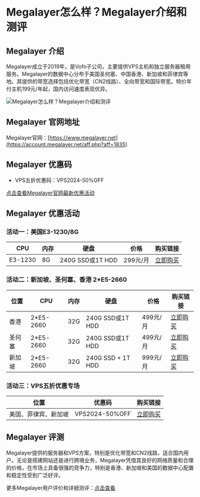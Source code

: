 # Megalayer怎么样？Megalayer介绍和测评

## Megalayer 介绍
Megalayer成立于2019年，是Vofo子公司，主要提供VPS主机和独立服务器租用服务。Megalayer的数据中心分布于美国圣何塞、中国香港、新加坡和菲律宾等地。其提供的带宽选择包括优化带宽（CN2线路）、全向带宽和国际带宽。特价年付主机199元/年起，国内访问速度表现优异。

![Megalayer怎么样？Megalayer介绍和测评](https://github.com/user-attachments/assets/6a5f4dd1-a4a8-496e-9b57-47bd46be9843)

## Megalayer 官网地址
Megalayer官网：[https://www.megalayer.net](https://account.megalayer.net/aff.php?aff=1835)

## Megalayer 优惠码
- VPS五折优惠码：VPS2024-50%OFF

[点击查看Megalayer官网最新优惠活动](https://account.megalayer.net/aff.php?aff=1835)

## Megalayer 优惠活动

### 活动一：美国E3-1230/8G
| CPU          | 内存 | 硬盘     | 价格    | 购买链接 |
|--------------|------|----------|---------|-----------|
| E3-1230      | 8G   | 240G SSD或1T HDD | 299元/月 | [立即购买](https://account.megalayer.net/aff.php?aff=1835&pid=235) |

### 活动二：新加坡、圣何塞、香港 2*E5-2660

| 位置    | CPU          | 内存 | 硬盘     | 价格    | 购买链接 |
|---------|--------------|------|----------|---------|-----------|
| 香港     | 2*E5-2660    | 32G  | 240G SSD或1T HDD | 499元/月 | [立即购买](https://account.megalayer.net/aff.php?aff=1835&pid=397) |
| 圣何塞   | 2*E5-2660    | 32G  | 240G SSD或1T HDD | 499元/月 | [立即购买](https://account.megalayer.net/aff.php?aff=1835&pid=241) |
| 新加坡   | 2*E5-2660    | 32G  | 240G SSD + 1T HDD | 999元/月 | [立即购买](https://account.megalayer.net/aff.php?aff=1835&pid=401) |

### 活动三：VPS五折优惠专场
| 位置      | 优惠码              | 购买链接 |
|-----------|---------------------|-----------|
| 美国、菲律宾、新加坡 | VPS2024-50%OFF  | [立即购买](https://account.megalayer.net/aff.php?aff=1835&gid=13) |

## Megalayer 评测
Megalayer提供的服务器和VPS方案，特别是优化带宽和CN2线路，适合国内用户。无论是搭建网站还是进行跨境业务，Megalayer凭借其良好的网络质量和合理的价格，在市场上具备很强的竞争力，特别是香港、新加坡和美国的数据中心配置和稳定性受到广泛好评。

更多Megalayer用户评价和详细测评：[点击查看](https://account.megalayer.net/aff.php?aff=1835)
